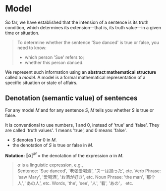 # Model

So far, we have established that the intension of a sentence is its truth condition, which determines its extension—that is, its truth value—in a given time or situation. 

> To determine whether the sentence 'Sue danced' is true or false, you need to know: <br>
> - which person 'Sue' refers to;
> - whether this person danced.

We represent such information using an **abstract mathematical structure** called a *model*. A model is a formal mathematical representation of a specific situation or state of affairs.

## Denotation (semantic value) of sentences

For any model *M* and for any sentence *S*, $M$ tells you whether *S* is true or false.

It is conventional to use numbers, 1 and 0, instead of 'true' and 'false'. They are called 'truth values'. 1 means 'true', and 0 means 'false'.
- *S* denotes 1 or 0 in $M$. 
- the denotation of *S* is true or false in $M$.

**Notation:** $⟦\alpha⟧^M$ = the denotation of the expression $\alpha$ in $M$. 

> $\alpha$ is a linguistic expression, e.g., <br>
> Sentence: 'Sue danced', '老张爱喝酒', 'スーは踊った', etc. 
> Verb Phrase: 'saw Mary', '爱喝酒', 'お酒が好き', etc.
> Noun Phrase: 'the man', '那个人', 'あの人', etc.
> Words, 'the', 'see', '人', '看', 'あの'， etc. 

